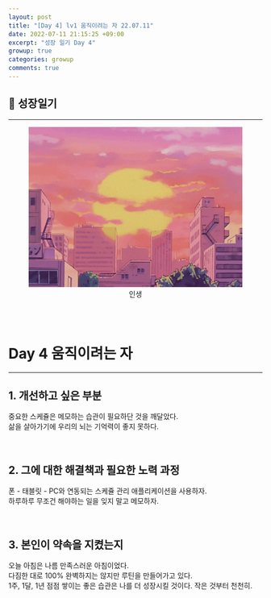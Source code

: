 ```yaml
---
layout: post
title: "[Day 4] lv1 움직이려는 자 22.07.11"
date: 2022-07-11 21:15:25 +09:00
excerpt: "성장 일기 Day 4"
growup: true
categories: growup
comments: true
---
```

## 📒 성장일기
---------------------------

<figure>
    <a href="/assets/img/grow/2022-07-11/pink.gif"><img src="/assets/img/grow/2022-07-11/pink.gif"></a>    
    <figcaption style="text-align:center">인생</figcaption>
</figure>

<br>
<br>

# Day 4 움직이려는 자
---
## 1. 개선하고 싶은 부분
중요한 스케쥴은 메모하는 습관이 필요하단 것을 깨달았다.  
삶을 살아가기에 우리의 뇌는 기억력이 좋지 못하다.  

<br>

## 2. 그에 대한 해결책과 필요한 노력 과정
폰 - 태블릿 - PC와 연동되는 스케쥴 관리 애플리케이션을 사용하자.  
하루하루 무조건 해야하는 일을 잊지 말고 메모하자.  


<br>

## 3. 본인이 약속을 지켰는지
오늘 아침은 나름 만족스러운 아침이었다.  
다짐한 대로 100% 완벽하지는 않지만 루틴을 만들어가고 있다.  
1주, 1달, 1년 점점 쌓이는 좋은 습관은 나를 더 성장시킬 것이다.
작은 것부터 천천히.



<br>
<br>
<br>

[jekyll-docs]: https://jekyllrb.com/docs/home
[jekyll-gh]:   https://github.com/jekyll/jekyll
[jekyll-talk]: https://talk.jekyllrb.com/
